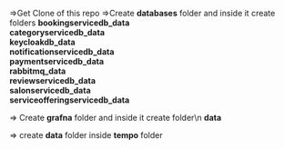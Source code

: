 =>Get Clone of this repo 
=>Create **databases** folder and inside it create folders
    **bookingservicedb_data  
   categoryservicedb_data  
   keycloakdb_data  
   notificationservicedb_data  
   paymentservicedb_data  
   rabbitmq_data  
   reviewservicedb_data  
   salonservicedb_data  
   serviceofferingservicedb_data**

=> Create  **grafna** folder and inside it create  folder\n
    **data** 

=> create **data** folder inside **tempo** folder

